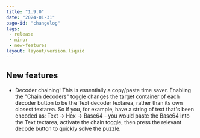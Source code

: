 ```yaml
---
title: "1.9.0"
date: "2024-01-31"
page-id: "changelog"
tags: 
 - release
 - minor
 - new-features
layout: layout/version.liquid
---
```

## New features
- Decoder chaining!
This is essentially a copy/paste time saver. Enabling the "Chain decoders" toggle changes the target container of each decoder button to be the Text decoder textarea, rather than its own closest textarea. So if you, for example, have a string of text that's been encoded as: Text -> Hex -> Base64  - you would paste the Base64 into the Text textarea, activate the chain toggle, then press the relevant decode button to quickly solve the puzzle.